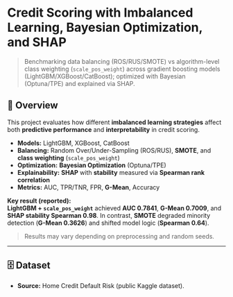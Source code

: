# Credit Scoring with Imbalanced Learning, Bayesian Optimization, and SHAP

> Benchmarking data balancing (ROS/RUS/SMOTE) vs algorithm-level class weighting (`scale_pos_weight`) across gradient boosting models (LightGBM/XGBoost/CatBoost); optimized with Bayesian (Optuna/TPE) and explained via SHAP.

## 🔎 Overview

This project evaluates how different **imbalanced learning strategies** affect both **predictive performance** and **interpretability** in credit scoring.

- **Models:** LightGBM, XGBoost, CatBoost  
- **Balancing:** Random Over/Under-Sampling (ROS/RUS), **SMOTE**, and **class weighting** (`scale_pos_weight`)  
- **Optimization:** **Bayesian Optimization** (Optuna/TPE)  
- **Explainability:** **SHAP** with **stability** measured via **Spearman rank correlation**  
- **Metrics:** AUC, TPR/TNR, FPR, **G-Mean**, Accuracy

**Key result (reported):**  
**LightGBM + `scale_pos_weight`** achieved **AUC 0.7841**, **G-Mean 0.7009**, and **SHAP stability Spearman 0.98**. In contrast, **SMOTE** degraded minority detection (**G-Mean 0.3626**) and shifted model logic (**Spearman 0.64**).  
> Results may vary depending on preprocessing and random seeds.

---

## 🗄️ Dataset

- **Source:** Home Credit Default Risk (public Kaggle dataset).  
